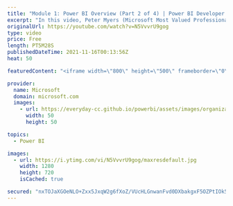 ```yaml
---
title: "Module 1: Power BI Overview (Part 2 of 4) | Power BI Developer in a Day"
excerpt: "In this video, Peter Myers (Microsoft Most Valued Professional, and course developer) and Alon Baram (Senior product manager) introduce Power BI core concepts, including the Power BI service, workspaces, datasets, reports, dashboards, and Q&A. It is video 4 of 21.  The Power BI Developer in a Day online"
originalUrl: https://youtube.com/watch?v=N5VvvrU9gog
type: video
price: Free
length: PT5M28S
publishedDateTime: 2021-11-16T00:13:56Z
heat: 50

featuredContent: "<iframe width=\"800\" height=\"500\" frameborder=\"0\" src=\"https://www.youtube.com/embed/N5VvvrU9gog\" allow=\"accelerometer; autoplay; encrypted-media; gyroscope; picture-in-picture\" allowfullscreen></iframe>"

provider:
  name: Microsoft
  domain: microsoft.com
  images:
    - url: https://everyday-cc.github.io/powerbi/assets/images/organizations/microsoft.com-50x50.jpg
      width: 50
      height: 50

topics:
  - Power BI

images:
  - url: https://i.ytimg.com/vi/N5VvvrU9gog/maxresdefault.jpg
    width: 1280
    height: 720
    isCached: true

secured: "nxTOJaXGOeNLO+Zxx5JxqW2g6fXoZ/VUcHLGnwanFvd0DXbakgxF5OZPtIOk58JFIssp3t+W/SYLpAmkD0UtV1d1gGsNobJ9b0GYFSP/2398MdipwsJI//qByquAjdqyQemB3usoVTQIydywJSUq1g0K/PByfzdr33YVo2+pq1hhLrxmmd7wWjZcW+WKBjENS9HQRlG5z6IDfSWWuWux9s/1BOKEeutClD65DyTsNkJO81erIjgJ2BXqW2FsUJp993g9JI0hvQME+JrPL2OsJBsoe6if1h/e6/PxwrpqmaG81ZVAM6CDU7+VipSuAzHfWM87hm5PApIyidO3OQo3E2VQrxb+CUA/zCDdk9LyW4A16dTOwcfPgYsx/Zzg7k/Gtn91wlEIw2RwoP++DkXwJ2n6TXAfaqgdBfTxQB1ZCXU=;vwCKKqyohpz3aA2pNUqbCA=="
---
```


